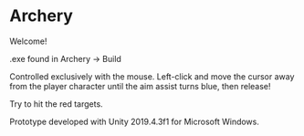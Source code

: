 # Archery

Welcome!

.exe found in Archery -> Build

Controlled exclusively with the mouse.
Left-click and move the cursor away from the player character until the aim assist turns blue, then release!

Try to hit the red targets.

Prototype developed with Unity 2019.4.3f1 for Microsoft Windows.
